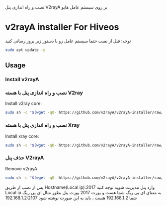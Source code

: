 نصب و راه اندازی پنل V2rayA  بر روی سیستم عامل هایو 
# v2rayA installer For Hiveos
توجه: قبل از نصب حتما سیستم عامل رو با دستور زیر بروز رسانی کنید
```sh
sudo apt update -y
```


## Usage

### Install v2rayA
### نصب و راه اندازی پنل با هسته V2ray

Install v2ray core:

```sh
sudo sh -c "$(wget -qO- https://github.com/v2rayA/v2rayA-installer/raw/main/installer.sh)" @ --with-v2ray
```
### نصب و راه اندازی پنل با هسته Xray
Install xray core:

```sh
sudo sh -c "$(wget -qO- https://github.com/v2rayA/v2rayA-installer/raw/main/installer.sh)" @ --with-xray
```

### حذف پنل V2rayA
Remove v2rayA

```sh
sudo sh -c "$(wget -qO- https://github.com/v2rayA/v2rayA-installer/raw/main/uninstaller.sh)"
```

پس از نصب از طریق Hostname(Local ip):2017 وارد پنل مدیریت شوید
توجه کنید Local ip  به معنای ای پی ریگ شما هست و پورت 2017 پورت پنل بطور مثال ای پی ریگ شما 192.168.1.2 هست ، باید به این صورت نوشته شود 192.168.1.2:2107
